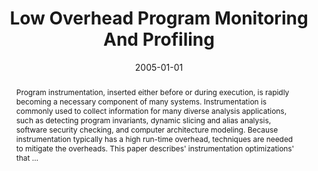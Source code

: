 ---
title: "Low Overhead Program Monitoring And Profiling"
abstract: "Program instrumentation, inserted either before or during execution, is rapidly becoming a necessary component of many systems. Instrumentation is commonly used to collect information for many diverse analysis applications, such as detecting program invariants, dynamic slicing and alias analysis, software security checking, and computer architecture modeling. Because instrumentation typically has a high run-time overhead, techniques are needed to mitigate the overheads. This paper describes' instrumentation optimizations' that …"
date: 2005-01-01
venue: "Proceedings of the 2005 ACM SIGPLAN-SIGSOFT Workshop on Program Analysis For Software Tools and Engineering, PASTE'05, Lisbon, Portugal, September 5-6, 2005"
paperurl: https://dl.acm.org/doi/abs/10.1145/1108768.1108801
authors: "Naveen Kumar, Bruce R. Childers and Mary Lou Soffa"
awards: ""
---